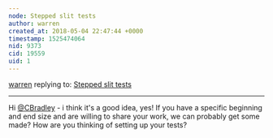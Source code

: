 ```yaml
---
node: Stepped slit tests
author: warren
created_at: 2018-05-04 22:47:44 +0000
timestamp: 1525474064
nid: 9373
cid: 19559
uid: 1
---
```




[warren](../profile/warren) replying to: [Stepped slit tests](../notes/warren/09-25-2013/stepped-slit-tests)

----
Hi [@CBradley](/profile/CBradley) - i think it's a good idea, yes! If you have a specific beginning and end size and are willing to share your work, we can probably get some made? How are you thinking of setting up your tests? 